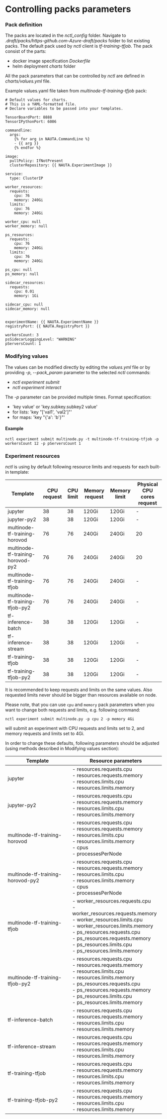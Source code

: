 # Controlling packs parameters

### Pack definition 
The packs are located in the _nctl_config_ folder. Navigate to _.draft/packs/https-github.com-Azure-draft/packs_ folder to list existing packs.
The default pack used by _nctl_ client is _tf-training-tfjob_. The pack consist of the parts:
* docker image specification _Dockerfile_ 
* helm deployment _charts_ folder

All the pack parameters that can be controlled by _nctl_ are defined in _charts/values.yml_ file.

Example values.yaml file taken from _multinode-tf-training-tfjob_ pack:

	# Default values for charts.
	# This is a YAML-formatted file.
	# Declare variables to be passed into your templates.
	
	TensorBoardPort: 8888
	TensorIPythonPort: 6006
	
	commandline:
	  args:
	    {% for arg in NAUTA.CommandLine %}
	    - {{ arg }}
	    {% endfor %}
	
	image:
	  pullPolicy: IfNotPresent
	  clusterRepository: {{ NAUTA.ExperimentImage }}
	
	service:
	  type: ClusterIP
	
	worker_resources:
	  requests:
	    cpu: 76
	    memory: 240Gi
	  limits:
	    cpu: 76
	    memory: 240Gi
	
	worker_cpu: null
	worker_memory: null
	
	ps_resources:
	  requests:
	    cpu: 76
	    memory: 240Gi
	  limits:
	    cpu: 76
	    memory: 240Gi
	
	ps_cpu: null
	ps_memory: null
	
	sidecar_resources:
	  requests:
	    cpu: 0.01
	    memory: 1Gi
	
	sidecar_cpu: null
	sidecar_memory: null
	
	
	experimentName: {{ NAUTA.ExperimentName }} 
	registryPort: {{ NAUTA.RegistryPort }}
	
	workersCount: 3
	psSidecarLoggingLevel: "WARNING"
	pServersCount: 1


    
### Modifying values
The values can be modified directly by editing the _values.yml_ file or by providing _-p_, _--pack_param_ parameter to the selected _nctl_ commands:
 * _nctl experiment submit_
 * _nctl experiment interact_
 
The _-p_ parameter can be provided multiple times.
Format specification:
 * 'key value' or 'key.subkey.subkey2 value'
 * for lists: 'key "['val1', 'val2']"'
 * for maps: 'key "{'a': 'b'}"'
 
#### Example

    nctl experiment submit multinode.py -t multinode-tf-training-tfjob -p workersCount 12 -p pServersCount 1

### Experiment resources

_nctl_ is using by default following resource limits and requests for each built-in template:

| Template      | CPU   request | CPU limit | Memory request | Memory limit | Physical CPU cores request
| --- | --- | --- | --- | --- | --- |
| jupyter       | 38 | 38 | 120Gi | 120Gi | - |
| jupyter-py2   | 38 | 38 | 120Gi | 120Gi | - |
| multinode-tf-training-horovod | 76 | 76 | 240Gi | 240Gi | 20 |
| multinode-tf-training-horovod-py2 | 76 | 76 | 240Gi | 240Gi | 20 |
| multinode-tf-training-tfjob | 76 | 76 | 240Gi | 240Gi | - |
| multinode-tf-training-tfjob-py2 | 76 | 76 | 240Gi | 240Gi | - |
| tf-inference-batch | 38 | 38 | 120Gi | 120Gi | - |
| tf-inference-stream | 38 | 38 | 120Gi | 120Gi | - |
| tf-training-tfjob | 38 | 38 | 120Gi | 120Gi | - |
| tf-training-tfjob-py2 | 38 | 38 | 120Gi | 120Gi | - |

It is recommended to keep requests and limits on the same values. Also requested limits never should be bigger than resources available on node.

Please note, that you can use `cpu` and `memory` pack parameters when you want to change both requests and limits, e.g. following command:
```
nctl experiment submit multinode.py -p cpu 2 -p memory 4Gi
```
will submit an experiment with CPU requests and limits set to 2, and memory requests and limits set to 4Gi.

In order to change these defaults, following parameters should be adjusted (using methods described in Modifying values section):

| Template      | Resource parameters |
| --- | --- | 
| jupyter       | - resources.requests.cpu<br> - resources.requests.memory<br> - resources.limits.cpu<br> - resources.limits.memory |
| jupyter-py2       | - resources.requests.cpu<br> - resources.requests.memory<br> - resources.limits.cpu<br> -  resources.limits.memory |
| multinode-tf-training-horovod | - resources.requests.cpu<br> - resources.requests.memory<br> - resources.limits.cpu<br> - resources.limits.memory<br> - cpus<br> - processesPerNode |
| multinode-tf-training-horovod-py2 | - resources.requests.cpu<br> - resources.requests.memory<br> - resources.limits.cpu<br> - resources.limits.memory<br> - cpus<br> - processesPerNode |
| multinode-tf-training-tfjob | - worker_resources.requests.cpu<br> - worker_resources.requests.memory<br> - worker_resources.limits.cpu<br> - worker_resources.limits.memory<br> - ps_resources.requests.cpu<br> - ps_resources.requests.memory<br> - ps_resources.limits.cpu<br> - ps_resources.limits.memory |
| multinode-tf-training-tfjob-py2 | - resources.requests.cpu<br> - resources.requests.memory<br> - resources.limits.cpu<br> - resources.limits.memory <br> - ps_resources.requests.cpu<br> - ps_resources.requests.memory<br> - ps_resources.limits.cpu<br> - ps_resources.limits.memory |
| tf-inference-batch | - resources.requests.cpu<br> - resources.requests.memory<br> - resources.limits.cpu<br> - resources.limits.memory |
| tf-inference-stream | - resources.requests.cpu<br> - resources.requests.memory<br> - resources.limits.cpu<br> - resources.limits.memory |
| tf-training-tfjob | - resources.requests.cpu<br> - resources.requests.memory<br> - resources.limits.cpu<br> - resources.limits.memory |
| tf-training-tfjob-py2 | - resources.requests.cpu<br> - resources.requests.memory<br> - resources.limits.cpu<br> - resources.limits.memory |
